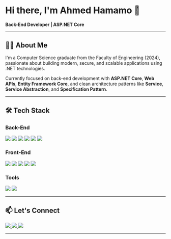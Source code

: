 

<!--
**7amamo/7amamo** is a ✨ _special_ ✨ repository because its `README.md` (this file) appears on your GitHub profile.



- 🔭 I’m currently working on Back-end Using ASP.Net
- 🌱 I’m currently learning React.js
- 📫 How to reach me: ahmedhamamo095@gmail.com
-->


# Hi there, I'm Ahmed Hamamo 👋

**Back-End Developer | ASP.NET Core**

---

## 🧑‍💻 About Me

I'm a Computer Science graduate from the Faculty of Engineering (2024), passionate about building modern, secure, and scalable applications using .NET technologies.

Currently focused on back-end development with **ASP.NET Core**, **Web APIs**, **Entity Framework Core**, and clean architecture patterns like **Service**, **Service Abstraction**, and **Specification Pattern**.

---

## 🛠 Tech Stack

### Back-End
<img src="https://img.shields.io/badge/.NET-512BD4?style=for-the-badge&logo=dotnet&logoColor=white"/> 
<img src="https://img.shields.io/badge/Entity%20Framework%20Core-68217A?style=for-the-badge"/>  
<img src="https://img.shields.io/badge/SQL%20Server-CC2927?style=for-the-badge&logo=microsoftsqlserver&logoColor=white"/>  
<img src="https://img.shields.io/badge/Redis-DC382D?style=for-the-badge&logo=redis&logoColor=white"/>  
<img src="https://img.shields.io/badge/Stripe-008CDD?style=for-the-badge&logo=stripe&logoColor=white"/>  
<img src="https://img.shields.io/badge/JWT-000000?style=for-the-badge&logo=jsonwebtokens&logoColor=white"/>  

### Front-End
<img src="https://img.shields.io/badge/HTML5-E34F26?style=for-the-badge&logo=html5&logoColor=white"/>  
<img src="https://img.shields.io/badge/CSS3-1572B6?style=for-the-badge&logo=css3&logoColor=white"/>  
<img src="https://img.shields.io/badge/Bootstrap-7952B3?style=for-the-badge&logo=bootstrap&logoColor=white"/>  
<img src="https://img.shields.io/badge/JavaScript-F7DF1E?style=for-the-badge&logo=javascript&logoColor=black"/>  
<img src="https://img.shields.io/badge/Sass-CC6699?style=for-the-badge&logo=sass&logoColor=white"/>

### Tools
<img src="https://img.shields.io/badge/Git-F05032?style=for-the-badge&logo=git&logoColor=white"/>  
<img src="https://img.shields.io/badge/GitHub-181717?style=for-the-badge&logo=github&logoColor=white"/>

---


## 📫 Let's Connect

<a href="*https://www.linkedin.com/in/ahmed-hamamo-76941b243/**" target="_blank">
  <img src="https://img.shields.io/badge/LinkedIn-0077B5?style=for-the-badge&logo=linkedin&logoColor=white"/>
</a>
<a href="mailto:ahmedhamamo095@gmail.com">
  <img src="https://img.shields.io/badge/Email-D14836?style=for-the-badge&logo=gmail&logoColor=white"/>
</a>
<a href="https://github.com/7amamo">
  <img src="https://img.shields.io/badge/GitHub-100000?style=for-the-badge&logo=github&logoColor=white"/>
</a>



---


